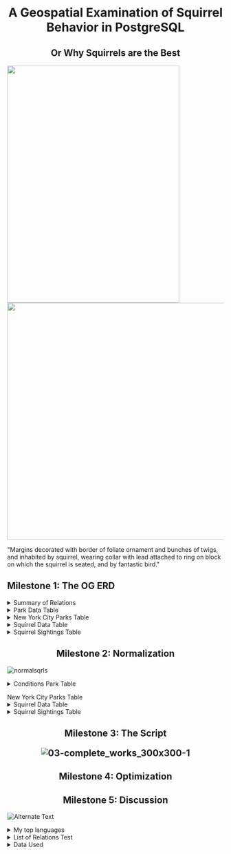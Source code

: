 <h1 style="text-align: center;">
A Geospatial Examination of Squirrel Behavior in PostgreSQL
</h1>
<h2 style="text-align: center;">
Or Why Squirrels are the Best
  </h2>
  
 <img src="https://user-images.githubusercontent.com/128807596/227682101-0a9af0d3-e314-4ca7-981b-5a97c610b757.png"  width="400" height="550"> <img src="https://s1.dmcdn.net/v/BK6E-1Rmzb6KTOiUF/x1080"  width="540" height="550">

"Margins decorated with border of foliate ornament and bunches of twigs, and inhabited by squirrel, wearing collar with lead attached to 
ring on block on which the squirrel is seated, and by fantastic bird." 

<h2>
Milestone 1: The OG ERD
  </h2>
<details> 
<summary> Summary of Relations </summary>
  
   ![nonnormal_sqrls](https://user-images.githubusercontent.com/128807596/227696298-2d604427-2e74-406a-a6fb-908a03449831.jpeg)
  
  </h2>
  
  </summary>
  
</details>

<details>
   <summary>
  Park Data Table
  </summary>
  </details>

<details>
   <summary>
  New York City Parks Table
  </summary>
  </details>
  
  <details>
   <summary>
  Squirrel Data Table
  </summary>
  </details>
  
  <details>
   <summary>
  Squirrel Sightings Table
  </summary>
  </details>
 
 <h2 style="text-align: center;">
Milestone 2: Normalization
  </h2>
  
  ![normalsqrls](https://user-images.githubusercontent.com/128807596/227696480-e0c1d53c-51d9-40b8-ab41-5d5f6e1d27a7.jpeg)

  
  <details>
   <summary>
  Conditions Park Table
    
  </summary>
  
       ~~~~postgresql

         create table conditions(
              "condition_id" character(1),
               "name" character varying(10),
              primary key("condition_id")
      );
        insert into conditions(
           name, 
          condition_id)
        select
          distinct split_part(split_part(park_condition,'-',1),',',1),
          case
            when park_condition ~'Calm' then '1'
            when park_condition ~ 'Medium' then '2'
            when park_condition ~'Busy' then '3'
            else '0'
          end as honeydew
        from park_data
        where park_condition is not null
        order by
          honeydew;

        DELETE FROM conditions WHERE condition_id = '0';
     ~~~~
  
</details>

<d
   etails>
   <summary>
  New York City Parks Table
  </summary>
  </details>
  
  <details>
   <summary>
  Squirrel Data Table
  </summary>
  </details>
  
  <details>
   <summary>
  Squirrel Sightings Table
  </summary>
  </details>
 <h2 style="text-align: center;">
Milestone 3: The Script
  
  ![03-complete_works_300x300-1](https://user-images.githubusercontent.com/128807596/227696099-a3556597-c5af-4a71-802c-5c44405ac3bb.jpg)


  
<h2 style="text-align: center;">
Milestone 4: Optimization
  </h2>
 
<h2 style="text-align: center;">
Milestone 5: Discussion
  </h2>
 
  <img src="{![image]([
](https://phineasandferb.fandom.com/wiki/S.I.M.P._(Squirrels_In_My_Pants)?file=S.I.M.P.jpg))
}" alt="Alternate Text" />
</a>

<details>
<summary>My top languages</summary>

| Rank | Languages |
|-----:|-----------|
|     1| Python    |
|     2| SQL       |
|     3| R         |

</details>

<details>
<summary> List of Relations Test </summary>
 
| Rank | Languages |
|-----:|-----------|
|     1| Python    |
|     2| SQL       |
|     3| R         |
</details>

<details>
<summary>Data Used </summary>
 
 Schema |        Name         | Type  | Description  |
-------:|---------------------|-------|--------------|
 public | animals             | table |              |
 public | areas               | table |              |
 public | nyc_parks           | table |              |
 public | nyc_parks1          | table |              |
 public | outings             | table |              |
 public | park_data           | table |              |
 public | sighter_groups      | table |              |
 public | spatial_ref_sys     | table |              |
 public | squdata             | table |              |
 public | squirrel_data       | table |              |
 public | squirrel_sightings  | table |              |
 public | squirrel_sightings1 | table |              |
 
    <details>
      <summary> Outings </summary>
      
  </details>
</details>
